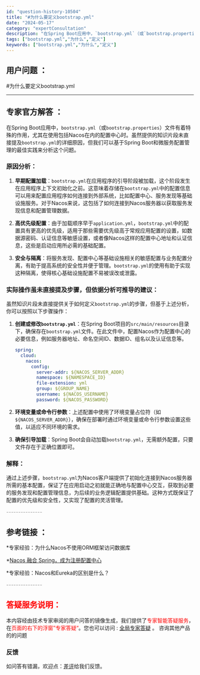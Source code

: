 ```yaml
---
id: "question-history-10504"
title: "#为什么要定义bootstrap.yml"
date: "2024-05-17"
category: "expertConsultation"
description: "在Spring Boot应用中，`bootstrap.yml`（或`bootstrap.properties`）文件有着特殊的作用，尤其在使用包括Nacos在内的配置中心时。虽然提供的知识片段未直接提及`bootstrap.yml`的详细原因，但我们可以基于Spring Boot和微服务配置管理的最"
tags: ["bootstrap.yml","为什么","定义"]
keywords: ["bootstrap.yml","为什么","定义"]
---
```


## 用户问题 ： 
 #为什么要定义bootstrap.yml  

---------------
## 专家官方解答 ：

在Spring Boot应用中，`bootstrap.yml`（或`bootstrap.properties`）文件有着特殊的作用，尤其在使用包括Nacos在内的配置中心时。虽然提供的知识片段未直接提及`bootstrap.yml`的详细原因，但我们可以基于Spring Boot和微服务配置管理的最佳实践来分析这个问题。

### 原因分析：

1. **早期配置加载**：`bootstrap.yml`在应用程序的引导阶段被加载，这个阶段发生在应用程序上下文初始化之前。这意味着存储在`bootstrap.yml`中的配置信息可以用来配置应用程序如何连接到外部系统，比如配置中心、服务发现等基础设施服务。对于Nacos来说，这包括了如何连接到Nacos服务器以获取服务发现信息和配置管理数据。

2. **高优先级配置**：由于加载顺序早于`application.yml`，`bootstrap.yml`中的配置具有更高的优先级，适用于那些需要优先级高于常规应用配置的设置，如数据源密码、认证信息等敏感设置，或者像Nacos这样的配置中心地址和认证信息，这些是启动应用所必需的基础配置。

3. **安全与隔离**：将服务发现、配置中心等基础设施相关的敏感配置与业务配置分离，有助于提高系统的安全性并便于管理。`bootstrap.yml`的使用有助于实现这种隔离，使得核心基础设施配置不易被误改或泄露。

### 实际操作虽未直接提及步骤，但依据分析可推导的建议：

虽然知识片段未直接提供关于如何定义`bootstrap.yml`的步骤，但基于上述分析，你可以按照以下步骤操作：

1. **创建或修改`bootstrap.yml`**：在Spring Boot项目的`src/main/resources`目录下，确保存在`bootstrap.yml`文件。在此文件中，配置Nacos作为配置中心的必要信息，例如服务器地址、命名空间ID、数据ID、组名以及认证信息等。

   ```yaml
   spring:
     cloud:
       nacos:
         config:
           server-addr: ${NACOS_SERVER_ADDR}
           namespace: ${NAMESPACE_ID}
           file-extension: yml
           group: ${GROUP_NAME}
           username: ${NACOS_USERNAME}
           password: ${NACOS_PASSWORD}
   ```

2. **环境变量或命令行参数**：上述配置中使用了环境变量占位符（如`${NACOS_SERVER_ADDR}`），确保在部署时通过环境变量或命令行参数设置这些值，以适应不同环境的需求。

3. **确保引导加载**：Spring Boot会自动加载`bootstrap.yml`，无需额外配置，只要文件存在于正确位置即可。

### 解释：

通过上述步骤，`bootstrap.yml`为Nacos客户端提供了初始化连接到Nacos服务器所需的基本配置，保证了在应用启动之初就能正确地与配置中心交互，获取到必要的服务发现和配置管理信息，为后续的业务逻辑配置提供基础。这种方式既保证了配置的优先级和安全性，又实现了配置的灵活管理。


<font color="#949494">---------------</font> 


## 参考链接 ：

*专家经验：为什么Nacos不使用ORM框架访问数据库 
 
 *[Nacos 融合 Spring，成为注册配置中心](https://nacos.io/docs/latest/ecology/use-nacos-with-spring)
 
 *专家经验：Nacos和Eureka的区别是什么？ 


 <font color="#949494">---------------</font> 
 


## <font color="#FF0000">答疑服务说明：</font> 

本内容经由技术专家审阅的用户问答的镜像生成，我们提供了<font color="#FF0000">专家智能答疑服务</font>，在<font color="#FF0000">页面的右下的浮窗”专家答疑“</font>。您也可以访问 : [全局专家答疑](https://answer.opensource.alibaba.com/docs/intro) 。 咨询其他产品的的问题

### 反馈
如问答有错漏，欢迎点：[差评](https://ai.nacos.io/user/feedbackByEnhancerGradePOJOID?enhancerGradePOJOId=13701)给我们反馈。
